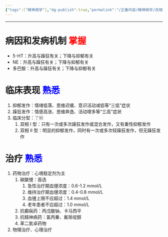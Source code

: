 ```yaml
---
{"tags":["精神病学"],"dg-publish":true,"permalink":"/正番内容/精神病学/双相情感障碍/","dgPassFrontmatter":true}
---
```


---
# 病因和发病机制 <font color="red">掌握</font>
+ 5-HT：升高与躁狂有关；下降与抑郁有关
+ NE：升高与躁狂有关；下降与抑郁有关
+ 多巴胺：升高与躁狂有关；下降与抑郁有关
# 临床表现 <font color="blue">熟悉</font>
1. 抑郁发作：情绪低落、思维迟缓、意识活动减低等“三低”症状
2. 躁狂发作：情感高涨、思维奔逸、活动增多等“三高”症状
3. 临床分型：<font color="grey">了解</font>
	1. 双相 I 型：只有一次或多次躁狂发作或混合发作，又有重性抑郁发作
	2. 双相 II 型：明显的抑郁发作，同时有一次或多次轻躁狂发作，但无躁狂发作
# 治疗 <font color="blue">熟悉</font>
1. 药物治疗：心境稳定剂为主
	1. 碳酸锂：首选
		1. 急性治疗期血锂浓度：0.6-1.2 mmol/L
		2. 维持治疗期血锂浓度：0.4-0.8 mmol/L
		3. 血锂上限不应超过：1.4 mmol/L
		4. 老年患者不应超过：1.0 mmol/L
	2. 抗癫痫药：丙戊酸钠、卡马西平
	3. 抗精神病药：氯丙秦、氟哌啶醇
	4. 苯二氮卓药物
2. 物理治疗、心理治疗